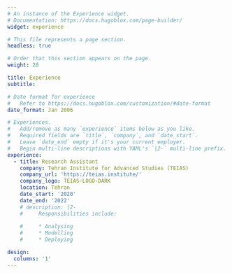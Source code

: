 ```yaml
---
# An instance of the Experience widget.
# Documentation: https://docs.hugoblox.com/page-builder/
widget: experience

# This file represents a page section.
headless: true

# Order that this section appears on the page.
weight: 20

title: Experience
subtitle:

# Date format for experience
#   Refer to https://docs.hugoblox.com/customization/#date-format
date_format: Jan 2006

# Experiences.
#   Add/remove as many `experience` items below as you like.
#   Required fields are `title`, `company`, and `date_start`.
#   Leave `date_end` empty if it's your current employer.
#   Begin multi-line descriptions with YAML's `|2-` multi-line prefix.
experience:
  - title: Research Assistant
    company: Tehran Institute for Advanced Studies (TEIAS)
    company_url: 'https://teias.institute/'
    company_logo: TEIAS-LOGO-DARK
    location: Tehran
    date_start: '2020'
    date_end: '2022'
    # description: |2-
    #     Responsibilities include:
        
    #     * Analysing
    #     * Modelling
    #     * Deploying

design:
  columns: '1'
---
```

